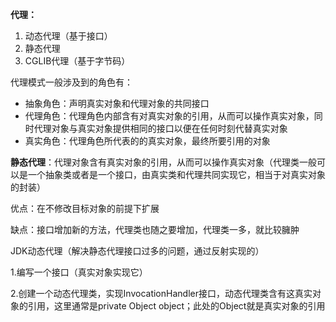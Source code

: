**代理：**

1. 动态代理（基于接口）
2. 静态代理
3. CGLIB代理（基于字节码）

代理模式一般涉及到的角色有：

- 抽象角色：声明真实对象和代理对象的共同接口
- 代理角色：代理角色内部含有对真实对象的引用，从而可以操作真实对象，同时代理对象与真实对象提供相同的接口以便在任何时刻代替真实对象
- 真实角色：代理角色所代表的的真实对象，最终所要引用的对象

**静态代理**：代理对象含有真实对象的引用，从而可以操作真实对象（代理类一般可以是一个抽象类或者是一个接口，由真实类和代理共同实现它，相当于对真实对象的封装）

优点：在不修改目标对象的前提下扩展

缺点：接口增加新的方法，代理类也随之要增加，代理类一多，就比较臃肿



JDK动态代理（解决静态代理接口过多的问题，通过反射实现的）

1.编写一个接口（真实对象实现它）

2.创建一个动态代理类，实现InvocationHandler接口，动态代理类含有这真实对象的引用，这里通常是private Object object；此处的Object就是真实对象的引用









